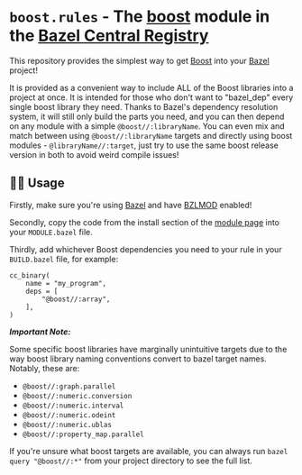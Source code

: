 # `boost.rules` - The [boost](https://registry.bazel.build/modules/boost) module in the [Bazel Central Registry](https://registry.bazel.build/)

This repository provides the simplest way to get [Boost](https://boost.org) into your [Bazel](https://bazel.build) project!  

It is provided as a convenient way to include ALL of the Boost libraries into a project at once. It is intended for those who don't want to "bazel_dep" every single boost library they need. Thanks to Bazel's dependency resolution system, it will still only build the parts you need, and you can then depend on any module with a simple `@boost//:libraryName`. You can even mix and match between using `@boost//:libraryName` targets and directly using boost modules - `@libraryName//:target`, just try to use the same boost release version in both to avoid weird compile issues!

## 👨‍💻 Usage

Firstly, make sure you're using [Bazel](https://bazel.build) and have [BZLMOD](https://bazel.build/external/overview#bzlmod) enabled!  

Secondly, copy the code from the install section of the [module page](https://registry.bazel.build/modules/boost) into your `MODULE.bazel` file.  

Thirdly, add whichever Boost dependencies you need to your rule in your `BUILD.bazel` file, for example:

```Starlark
cc_binary(
    name = "my_program",
    deps = [
        "@boost//:array",
    ],
)
```

***Important Note:***

Some specific boost libraries have marginally unintuitive targets due to the way boost library naming conventions convert to bazel target names. Notably, these are:

- `@boost//:graph.parallel`
- `@boost//:numeric.conversion`
- `@boost//:numeric.interval`
- `@boost//:numeric.odeint`
- `@boost//:numeric.ublas`
- `@boost//:property_map.parallel`

If you're unsure what boost targets are available, you can always run `bazel query "@boost//:*"` from your project directory to see the full list.